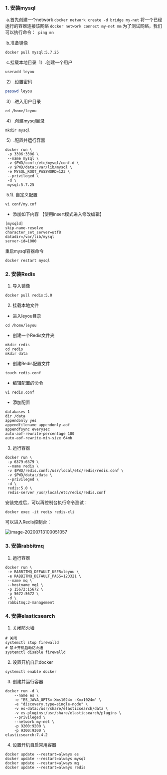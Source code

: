 ### 1. 安装mysql
​	a.首先创建一个network
​        `docker network create -d bridge my-net`
​        将一个已经运行的容器连接该网络
​        `docker network connect my-net mm`
​        为了测试网络，我们可以执行命令：
​        `ping mn`

​	b.准备镜像

```shell
docker pull mysql:5.7.25
```

​	c.挂载本地目录
​        1）.创建一个用户

```shell
useradd leyou
```

​        2）.设置密码

```sh
passwd leyou
```

​        3）.进入用户目录

```shell
cd /home/leyou
```

​        4）.创建mysql目录

```shell
mkdir mysql
```

​        5）.配置并运行容器

```shell
docker run \
 -p 3306:3306 \
 --name mysql \
 -v $PWD/conf:/etc/mysql/conf.d \
 -v $PWD/data:/var/lib/mysql \
 -e MYSQL_ROOT_PASSWORD=123 \
 --privileged \
 -d \
 mysql:5.7.25
```

​		5.1). 自定义配置

```shell
vi conf/my.cnf
```

- 添加如下内容 【使用insert模式进入修改编辑】

```shell
[mysqld]
skip-name-resolve
character_set_server=utf8
datadir=/var/lib/mysql
server-id=1000
```

重启mysql容器命令

```shell
docker restart mysql
```



### 2. 安装Redis

1. 导入镜像

```shell
docker pull redis:5.0
```

2. 挂载本地文件

- 进入leyou目录

```shell
cd /home/leyou
```

- 创建一个Redis文件夹	

```shell
mkdir redis
cd redis
mkdir data
```

- 创建Redis配置文件

```shell
touch redis.conf
```

- 编辑配置的命令

```shell
vi redis.conf
```

- 添加配置

```shell
databases 1
dir /data
appendonly yes
appendfilename appendonly.aof
appendfsync everysec
auto-aof-rewrite-percentage 100
auto-aof-rewrite-min-size 64mb
```

3. 运行容器

```shell
docker run \
 -p 6379:6379 \
 --name redis \
 -v $PWD/redis.conf:/usr/local/etc/redis/redis.conf \
 -v $PWD/data:/data \
 --privileged \
 -d \
 redis:5.0 \
 redis-server /usr/local/etc/redis/redis.conf
```

安装完成后，可以再控制台执行命令测试：

```
docker exec -it redis redis-cli
```

可以进入Redis控制台：

![image-20200713100051057](D:/视频资料/项目二/day01-Docker入门/讲义/assets/image-20200713100051057.png)

### 3. 安装rabbitmq

1. 运行容器

```shell
docker run \
 -e RABBITMQ_DEFAULT_USER=leyou \
 -e RABBITMQ_DEFAULT_PASS=123321 \
 --name mq \
 --hostname mq1 \
 -p 15672:15672 \
 -p 5672:5672 \
 -d \
 rabbitmq:3-management
```



### 4. 安装elasticsearch

1. 关闭防火墙

```shell
# 关闭
systemctl stop firewalld
# 禁止开机启动防火墙
systemctl disable firewalld
```

2. 设置开机自启docker

```shell
systemctl enable docker
```

3. 创建并运行容器

```shell
docker run -d \
	--name es \
    -e "ES_JAVA_OPTS=-Xms1024m -Xmx1024m" \
    -e "discovery.type=single-node" \
    -v es-data:/usr/share/elasticsearch/data \
    -v es-plugins:/usr/share/elasticsearch/plugins \
    --privileged \
    --network my-net \
    -p 9200:9200 \
    -p 9300:9300 \
elasticsearch:7.4.2
```

4. 设置开机自启常用容器

```shell
docker update --restart=always es
docker update --restart=always mysql
docker update --restart=always mq
docker update --restart=always redis
```

